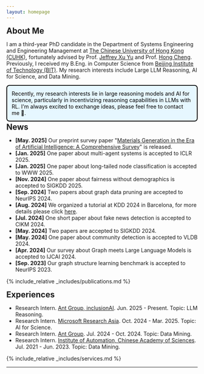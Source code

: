 ```yaml
---
layout: homepage
---
```


<!-- ## Biography -->

<h2 id="aboutme" style="margin: 2px 0px 0px;">About Me</h2>

I am a third-year PhD candidate in the Department of Systems Engineering and Engineering Management at [The Chinese University of Hong Kong (CUHK)](https://www.cuhk.edu.hk/chinese/index.html), fortunately advised by Prof. [Jeffrey Xu Yu](https://www.se.cuhk.edu.hk/people/academic-staff/prof-yu-xu-jeffrey/) and Prof. [Hong Cheng](https://www.se.cuhk.edu.hk/people/academic-staff/prof-cheng-hong/). Previously, I received my B.Eng. in Computer Science from [Beijing Institute of Technology (BIT)](https://www.bit.edu.cn/). My research interests include Large LLM Reasoning, AI for Science, and Data Mining.

<!-- Feel free to drop me an email if you have anything would like to discuss :) -->

<div style="border: 2px solid black; padding: 12px; border-radius: 8px; background-color: #e6f7ff; color: black;">
Recently, my research interests lie in large reasoning models and AI for science, particularly in incentivizing reasoning capabilities in LLMs with RL. I'm always excited to exchange ideas, please feel free to contact me 🤩.
</div>

<h2 id="news" style="margin: 2px 0px 0px;">News</h2>
<nav>
  <ul>
    <li><strong>[May. 2025]</strong> Our preprint survey paper "<a href="https://arxiv.org/pdf/2505.16379">Materials Generation in the Era of Artificial Intelligence: A Comprehensive Survey</a>" is released.</li>
    <li><strong>[Jan. 2025]</strong> One paper about multi-agent systems is accepted to ICLR 2025. </li>
    <li><strong>[Jan. 2025]</strong> One paper about long-tailed node classification is accepted to WWW 2025. </li>
    <li><strong>[Nov. 2024]</strong> One paper about fairness without demographics is accepted to SIGKDD 2025. </li>
    <!-- <li><strong>[Oct. 2024]</strong> Start my research internship at Microsoft Research Asia! </li> -->
    <li><strong>[Sep. 2024]</strong> Two papers about graph data pruning are accepted to NeurIPS 2024. </li>
    <li><strong>[Aug. 2024]</strong> We organized a tutorial at KDD 2024 in Barcelona, for more details please click <a href="https://graph-intelligence.github.io/">here</a>. </li>
    <li><strong>[Jul. 2024]</strong> One short paper about fake news detection is accepted to CIKM 2024. </li>
    <li><strong>[May. 2024]</strong> Two papers are accepted to SIGKDD 2024. </li>
    <li><strong>[May. 2024]</strong> One paper about community detection is accepted to VLDB 2024. </li>
    <li><strong>[Apr. 2024]</strong> Our survey about Graph meets Large Language Models is accepted to IJCAI 2024. </li>
    <li><strong>[Sep. 2023]</strong> Our graph structure learning benchmark is accepted to NeurIPS 2023. </li>
  </ul>
</nav>

<!-- My research interests include -->

<!-- <!-- * **Psychology of Language Models**: understanding how large language models develope reasoning capabilities and  -->

<!-- * **Generalization**: 

* **Applications**:  -->


{% include_relative _includes/publications.md %}

<h2 id="experience" style="margin: 2px 0px 0px;">Experiences</h2>

<ul>
  <li>Research Intern. <a href="https://github.com/inclusionAI">Ant Group, inclusionAI</a>. Jun. 2025 - Present. Topic: LLM Reasoning.</li>
  <li>Research Intern. <a href="https://www.microsoft.com/en-us/research/lab/microsoft-research-asia/">Microsoft Research Asia</a>. Oct. 2024 - Mar. 2025. Topic: AI for Science.</li>
  <li>Research Intern. <a href="https://www.antgroup.com/en">Ant Group</a>. Jul. 2024 - Oct. 2024. Topic: Data Mining.</li>
  <li>Research Intern. <a href="http://english.ia.cas.cn/">Institute of Automation, Chinese Academy of Sciences</a>. Jul. 2021 - Jun. 2023. Topic: Data Mining.</li>
</ul>

{% include_relative _includes/services.md %}


---
<div style="width: 40%; margin: 0 auto;">
<script type="text/javascript" id="clustrmaps" src="//clustrmaps.com/map_v2.js?d=8MJ4aEEf-KcwZje3zPu4G4P06CTw37UHKD4bJNP545c&cl=ffffff&w=a"></script>
</div>
